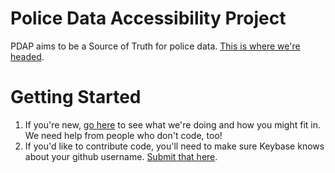 # Police Data Accessibility Project
PDAP aims to be a Source of Truth for police data. [This is where we're headed](https://docs.google.com/document/d/1RpGeyYXKmBdieRhgdBJcabOr5rsHkdRyrFwFpu0Y59E).

# Getting Started
1. If you're new, [go here](https://docs.google.com/document/d/1Wjvv0NT3eECATJ4r8GQwEgS-sPqYFW8IGC8jvn3Bu5o/edit?usp=sharing) to see what we're doing and how you might fit in. We need help from people who don't code, too!
2. If you'd like to contribute code, you'll need to make sure Keybase knows about your github username. [Submit that here](https://docs.google.com/forms/d/e/1FAIpQLSdaeDqci4eQwpIg-XUu64Qrf3zzQEx_MbV0S7DHVaiJoHWT-Q/viewform?usp=sf_link).
